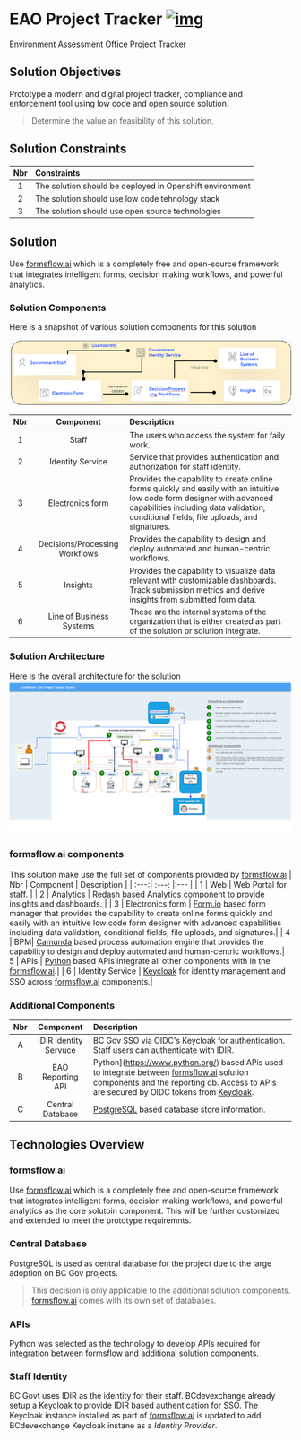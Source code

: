 # EAO Project Tracker [![img](https://img.shields.io/badge/Lifecycle-Experimental-339999)](https://github.com/bcgov/repomountie/blob/master/doc/lifecycle-badges.md)
Environment Assessment Office Project Tracker
 
## Solution Objectives
Prototype a modern and digital project tracker, compliance and enforcement tool using low code and open source solution.

>Determine the value an feasibility of this solution.

## Solution Constraints
| Nbr  | Constraints |
| :---:| :--- |
| 1  | The solution should be deployed in Openshift environment  |
| 2  | The solution should use low code tehnology stack  |
| 3  | The solution should use open source technologies  |

## Solution

Use [formsﬂow.ai](https://github.com/AOT-Technologies/forms-flow-ai) which is a completely free and open-source framework that integrates intelligent forms, decision making workﬂows, and powerful analytics.

### Solution Components
Here is a snapshot of various solution components for this solution

![Soluttion Components](./docs/assets/SolutionComponents.png)

| Nbr  | Component | Description |
| :---:| :---: |:--- |
| 1  | Staff  | The users who access the system for faily work. |
| 2  | Identity Service  | Service that provides authentication and authorization for staff identity. |
| 3  | Electronics form | Provides the capability to create online forms quickly and easily with an intuitive low code form designer with advanced capabilities including data validation, conditional fields, file uploads, and signatures.|
| 4  | Decisions/Processing Workflows| Provides the capability to design and deploy automated and human-centric workflows.|
| 5  | Insights  |Provides the capability to visualize data relevant with customizable dashboards. Track submission metrics and derive insights from submitted form data.|
| 6  | Line of Business Systems  | These are the internal systems of the organization that is either created as part of the solution or solution integrate.|

### Solution Architecture 
Here is the overall architecture for the solution
![Soluttion Architecture](./docs/assets/EAOArchitecture.png)

### formsflow.ai components
This solution make use the full set of components provided by [formsﬂow.ai](https://github.com/AOT-Technologies/forms-flow-ai)
| Nbr  | Component | Description |
| :---:| :---: |:--- |
| 1  | Web  | Web Portal for staff. |
| 2  | Analytics  | [Redash](https://redash.io/) based Analytics component to provide insights and dashboards. |
| 3  | Electronics form | [Form.io](https://www.form.io/) based form manager that provides the capability to create online forms quickly and easily with an intuitive low code form designer with advanced capabilities including data validation, conditional fields, file uploads, and signatures.|
| 4  | BPM| [Camunda](https://camunda.com/) based process automation engine that provides the capability to design and deploy automated and human-centric workflows.|
| 5  | APIs  | [Python](https://www.python.org/) based APis integrate all other components with in the [formsﬂow.ai](https://github.com/AOT-Technologies/forms-flow-ai).|
| 6  | Identity Service  | [Keycloak](https://www.keycloak.org/) for identity management and SSO across [formsﬂow.ai](https://github.com/AOT-Technologies/forms-flow-ai) components.|


### Additional Components
| Nbr  | Component | Description |
| :---:| :---: |:--- |
| A  | IDIR Identity Servuce  | BC Gov SSO via OIDC's Keycloak for authentication.  Staff users can authenticate with IDIR. |
| B  | EAO Reporting API  | Python](https://www.python.org/) based APis used to integrate between [formsﬂow.ai](https://github.com/AOT-Technologies/forms-flow-ai) solution components and the reporting db. Access to APIs are secured by OIDC tokens from [Keycloak](https://www.keycloak.org/). |
| C  | Central Database | [PostgreSQL](https://www.postgresql.org/) based database store information.|

## Technologies Overview

### formsflow.ai
Use [formsﬂow.ai](https://github.com/AOT-Technologies/forms-flow-ai) which is a completely free and open-source framework that integrates intelligent forms, decision making workﬂows, and powerful analytics as the core solutoin component. This will be further customized and extended to meet the prototype requiremnts.

### Central Database
PostgreSQL is used as central database for the project due to the large adoption on BC Gov projects. 

> This decision is only applicable to the additional solution components. [formsﬂow.ai](https://github.com/AOT-Technologies/forms-flow-ai) comes with its own set of databases. 

### APIs
Python was selected as the technology to develop APIs required for integration between formsflow and additional solution components.

### Staff Identity
BC Govt uses IDIR as the identity for their staff. BCdevexchange already setup a Keycloak to provide IDIR based authentication for SSO. The Keycloak instance installed as part of [formsﬂow.ai](https://github.com/AOT-Technologies/forms-flow-ai) is updated to add BCdevexchange Keycloak instane as a *Identity Provider*.

